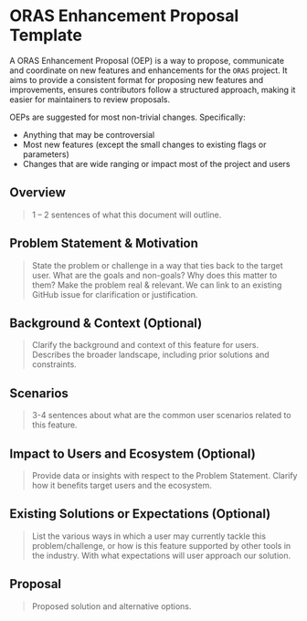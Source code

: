 # ORAS Enhancement Proposal Template

A ORAS Enhancement Proposal (OEP) is a way to propose, communicate and coordinate on new features and enhancements for the `ORAS` project. It aims to provide a consistent format for proposing new features and improvements, ensures contributors follow a structured approach, making it easier for maintainers to review proposals.

OEPs are suggested for most non-trivial changes. Specifically:

- Anything that may be controversial
- Most new features (except the small changes to existing flags or parameters)
- Changes that are wide ranging or impact most of the project and users

## Overview 

> 1 – 2 sentences of what this document will outline.

## Problem Statement & Motivation 

> State the problem or challenge in a way that ties back to the target user. What are the goals and non-goals? Why does this matter to them? Make the problem real & relevant. We can link to an existing GitHub issue for clarification or justification.

## Background & Context (Optional)

> Clarify the background and context of this feature for users. Describes the broader landscape, including prior solutions and constraints.

## Scenarios 

> 3-4 sentences about what are the common user scenarios related to this feature.

## Impact to Users and Ecosystem (Optional)

> Provide data or insights with respect to the Problem Statement. Clarify how it benefits target users and the ecosystem.

## Existing Solutions or Expectations (Optional) 

> List the various ways in which a user may currently tackle this problem/challenge, or how is this feature supported by other tools in the industry. With what expectations will user approach our solution.

## Proposal 

> Proposed solution and alternative options. 
